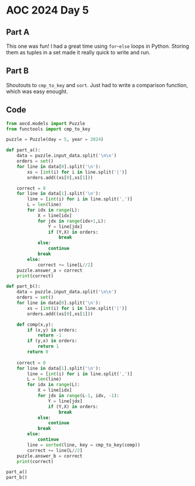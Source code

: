 # AOC 2024 Day 5

## Part A

This one was fun! I had a great time using `for`-`else` loops in Python. Storing them as tuples in a set made it really quick to write and run.

## Part B

Shoutouts to `cmp_to_key` and `sort`. Just had to write a comparison function, which was easy enought.

## Code
```python
from aocd.models import Puzzle
from functools import cmp_to_key

puzzle = Puzzle(day = 5, year = 2024)

def part_a():
    data = puzzle.input_data.split('\n\n')
    orders = set()
    for line in data[0].split('\n'):
        xs = [int(i) for i in line.split('|')]
        orders.add((xs[0],xs[1]))

    correct = 0
    for line in data[1].split('\n'):
        line = [int(i) for i in line.split(',')]
        L = len(line)
        for idx in range(L):
            X = line[idx]
            for jdx in range(idx+1,L):
                Y = line[jdx]
                if (Y,X) in orders:
                    break
            else:
                continue
            break
        else:
            correct += line[L//2]
    puzzle.answer_a = correct
    print(correct)

def part_b():
    data = puzzle.input_data.split('\n\n')
    orders = set()
    for line in data[0].split('\n'):
        xs = [int(i) for i in line.split('|')]
        orders.add((xs[0],xs[1]))

    def comp(x,y):
        if (x,y) in orders:
            return -1
        if (y,x) in orders:
            return 1
        return 0
    
    correct = 0
    for line in data[1].split('\n'):
        line = [int(i) for i in line.split(',')]
        L = len(line)
        for idx in range(L):
            X = line[idx]
            for jdx in range(L-1, idx, -1):
                Y = line[jdx]
                if (Y,X) in orders:
                    break
            else:
                continue
            break
        else:
            continue
        line = sorted(line, key = cmp_to_key(comp))
        correct += line[L//2]
    puzzle.answer_b = correct
    print(correct)

part_a()
part_b()
```